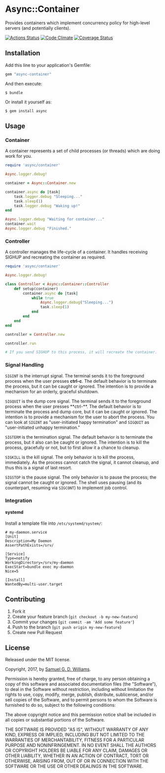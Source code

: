 # Async::Container

Provides containers which implement concurrency policy for high-level servers (and potentially clients).

[![Actions Status](https://github.com/socketry/async-container/workflows/Development/badge.svg)](https://github.com/socketry/async-container/actions?workflow=Development)
[![Code Climate](https://codeclimate.com/github/socketry/async-container.svg)](https://codeclimate.com/github/socketry/async-container)
[![Coverage Status](https://coveralls.io/repos/socketry/async-container/badge.svg)](https://coveralls.io/r/socketry/async-container)

## Installation

Add this line to your application's Gemfile:

```ruby
gem "async-container"
```

And then execute:

	$ bundle

Or install it yourself as:

	$ gem install async

## Usage

### Container

A container represents a set of child processes (or threads) which are doing work for you.

```ruby
require 'async/container'

Async.logger.debug!

container = Async::Container.new

container.async do |task|
	task.logger.debug "Sleeping..."
	task.sleep(1)
	task.logger.debug "Waking up!"
end

Async.logger.debug "Waiting for container..."
container.wait
Async.logger.debug "Finished."
```

### Controller

A controller manages the life-cycle of a container. It handles receiving SIGHUP and recreating the container as required.

```ruby
require 'async/container'

Async.logger.debug!

class Controller < Async::Container::Controller
	def setup(container)
		container.async do |task|
			while true
				Async.logger.debug("Sleeping...")
				task.sleep(1)
			end
		end
	end
end

controller = Controller.new

controller.run

# If you send SIGHUP to this process, it will recreate the container.
```

### Signal Handling

`SIGINT` is the interrupt signal. The terminal sends it to the foreground process when the user presses **ctrl-c**. The default behavior is to terminate the process, but it can be caught or ignored. The intention is to provide a mechanism for an orderly, graceful shutdown.

`SIGQUIT` is the dump core signal. The terminal sends it to the foreground process when the user presses **ctrl-\**. The default behavior is to terminate the process and dump core, but it can be caught or ignored. The intention is to provide a mechanism for the user to abort the process. You can look at `SIGINT` as "user-initiated happy termination" and `SIGQUIT` as "user-initiated unhappy termination."

`SIGTERM` is the termination signal. The default behavior is to terminate the process, but it also can be caught or ignored. The intention is to kill the process, gracefully or not, but to first allow it a chance to cleanup.

`SIGKILL` is the kill signal. The only behavior is to kill the process, immediately. As the process cannot catch the signal, it cannot cleanup, and thus this is a signal of last resort.

`SIGSTOP` is the pause signal. The only behavior is to pause the process; the signal cannot be caught or ignored. The shell uses pausing (and its counterpart, resuming via `SIGCONT`) to implement job control.

### Integration

#### systemd

Install a template file into `/etc/systemd/system/`:

```
# my-daemon.service
[Unit]
Description=My Daemon
AssertPathExists=/srv/

[Service]
Type=notify
WorkingDirectory=/srv/my-daemon
ExecStart=bundle exec my-daemon
Nice=5

[Install]
WantedBy=multi-user.target
```

## Contributing

1. Fork it
2. Create your feature branch (`git checkout -b my-new-feature`)
3. Commit your changes (`git commit -am 'Add some feature'`)
4. Push to the branch (`git push origin my-new-feature`)
5. Create new Pull Request

## License

Released under the MIT license.

Copyright, 2017, by [Samuel G. D. Williams](http://www.codeotaku.com/samuel-williams).

Permission is hereby granted, free of charge, to any person obtaining a copy
of this software and associated documentation files (the "Software"), to deal
in the Software without restriction, including without limitation the rights
to use, copy, modify, merge, publish, distribute, sublicense, and/or sell
copies of the Software, and to permit persons to whom the Software is
furnished to do so, subject to the following conditions:

The above copyright notice and this permission notice shall be included in
all copies or substantial portions of the Software.

THE SOFTWARE IS PROVIDED "AS IS", WITHOUT WARRANTY OF ANY KIND, EXPRESS OR
IMPLIED, INCLUDING BUT NOT LIMITED TO THE WARRANTIES OF MERCHANTABILITY,
FITNESS FOR A PARTICULAR PURPOSE AND NONINFRINGEMENT. IN NO EVENT SHALL THE
AUTHORS OR COPYRIGHT HOLDERS BE LIABLE FOR ANY CLAIM, DAMAGES OR OTHER
LIABILITY, WHETHER IN AN ACTION OF CONTRACT, TORT OR OTHERWISE, ARISING FROM,
OUT OF OR IN CONNECTION WITH THE SOFTWARE OR THE USE OR OTHER DEALINGS IN
THE SOFTWARE.
